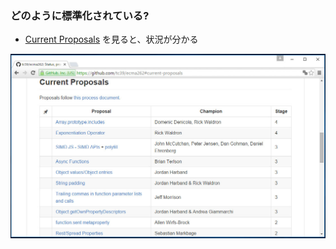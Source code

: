 ### どのように標準化されている?

* [Current Proposals](https://github.com/tc39/ecma262#current-proposals) を見ると、状況が分かる

![Current Proposales](resources/current-proposals.jpg)
